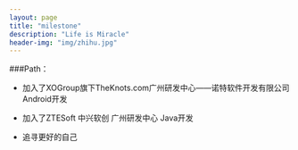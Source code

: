 ```yaml
---
layout: page
title: "milestone"
description: "Life is Miracle"
header-img: "img/zhihu.jpg"
---
```



###Path：


- 加入了XOGroup旗下TheKnots.com广州研发中心——诺特软件开发有限公司 Android开发

- 加入了ZTESoft 中兴软创 广州研发中心 
  Java开发

- 追寻更好的自己






